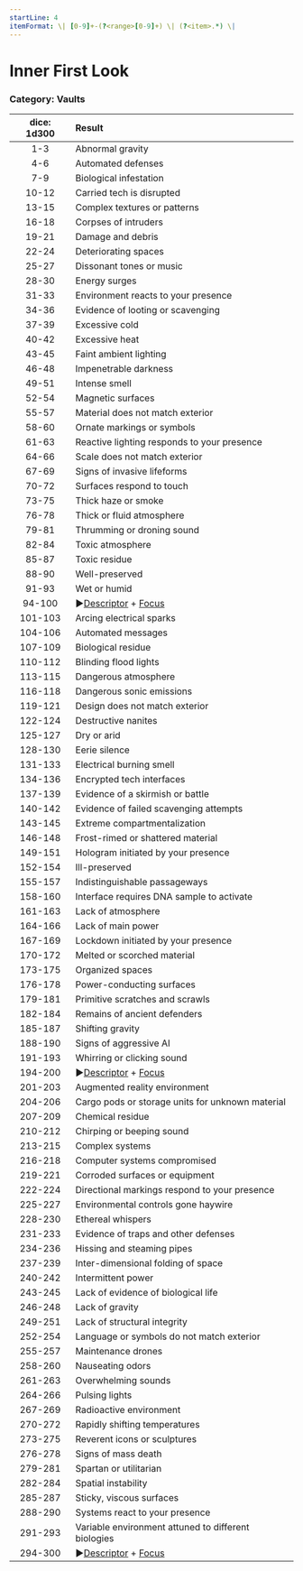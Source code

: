 ```yaml
---
startLine: 4
itemFormat: \| [0-9]+-(?<range>[0-9]+) \| (?<item>.*) \|
---
```

# Inner First Look
### Category: Vaults

| dice: 1d300 | Result |
|:----:|:-------|
| 1-3 | Abnormal gravity |
| 4-6 | Automated defenses |
| 7-9 | Biological infestation |
| 10-12 | Carried tech is disrupted |
| 13-15 | Complex textures or patterns |
| 16-18 | Corpses of intruders |
| 19-21 | Damage and debris |
| 22-24 | Deteriorating spaces |
| 25-27 | Dissonant tones or music |
| 28-30 | Energy surges |
| 31-33 | Environment reacts to your presence |
| 34-36 | Evidence of looting or scavenging |
| 37-39 | Excessive cold |
| 40-42 | Excessive heat |
| 43-45 | Faint ambient lighting |
| 46-48 | Impenetrable darkness |
| 49-51 | Intense smell |
| 52-54 | Magnetic surfaces |
| 55-57 | Material does not match exterior |
| 58-60 | Ornate markings or symbols |
| 61-63 | Reactive lighting responds to your presence |
| 64-66 | Scale does not match exterior |
| 67-69 | Signs of invasive lifeforms |
| 70-72 | Surfaces respond to touch |
| 73-75 | Thick haze or smoke |
| 76-78 | Thick or fluid atmosphere |
| 79-81 | Thrumming or droning sound |
| 82-84 | Toxic atmosphere |
| 85-87 | Toxic residue |
| 88-90 | Well-preserved |
| 91-93 | Wet or humid |
| 94-100 | ▶[Descriptor](Core_Descriptor.md) + [Focus](Core_Focus.md) |
| 101-103 | Arcing electrical sparks |
| 104-106 | Automated messages |
| 107-109 | Biological residue |
| 110-112 | Blinding flood lights |
| 113-115 | Dangerous atmosphere |
| 116-118 | Dangerous sonic emissions |
| 119-121 | Design does not match exterior |
| 122-124 | Destructive nanites |
| 125-127 | Dry or arid |
| 128-130 | Eerie silence |
| 131-133 | Electrical burning smell |
| 134-136 | Encrypted tech interfaces |
| 137-139 | Evidence of a skirmish or battle |
| 140-142 | Evidence of failed scavenging attempts |
| 143-145 | Extreme compartmentalization |
| 146-148 | Frost-rimed or shattered material |
| 149-151 | Hologram initiated by your presence |
| 152-154 | Ill-preserved |
| 155-157 | Indistinguishable passageways |
| 158-160 | Interface requires DNA sample to activate |
| 161-163 | Lack of atmosphere |
| 164-166 | Lack of main power |
| 167-169 | Lockdown initiated by your presence |
| 170-172 | Melted or scorched material |
| 173-175 | Organized spaces |
| 176-178 | Power-conducting surfaces |
| 179-181 | Primitive scratches and scrawls |
| 182-184 | Remains of ancient defenders |
| 185-187 | Shifting gravity |
| 188-190 | Signs of aggressive AI |
| 191-193 | Whirring or clicking sound |
| 194-200 | ▶[Descriptor](Core_Descriptor.md) + [Focus](Core_Focus.md) |
| 201-203 | Augmented reality environment |
| 204-206 | Cargo pods or storage units for unknown material |
| 207-209 | Chemical residue |
| 210-212 | Chirping or beeping sound |
| 213-215 | Complex systems |
| 216-218 | Computer systems compromised |
| 219-221 | Corroded surfaces or equipment |
| 222-224 | Directional markings respond to your presence |
| 225-227 | Environmental controls gone haywire |
| 228-230 | Ethereal whispers |
| 231-233 | Evidence of traps and other defenses |
| 234-236 | Hissing and steaming pipes |
| 237-239 | Inter-dimensional folding of space |
| 240-242 | Intermittent power |
| 243-245 | Lack of evidence of biological life |
| 246-248 | Lack of gravity |
| 249-251 | Lack of structural integrity |
| 252-254 | Language or symbols do not match exterior |
| 255-257 | Maintenance drones |
| 258-260 | Nauseating odors |
| 261-263 | Overwhelming sounds |
| 264-266 | Pulsing lights |
| 267-269 | Radioactive environment |
| 270-272 | Rapidly shifting temperatures |
| 273-275 | Reverent icons or sculptures |
| 276-278 | Signs of mass death |
| 279-281 | Spartan or utilitarian |
| 282-284 | Spatial instability |
| 285-287 | Sticky, viscous surfaces |
| 288-290 | Systems react to your presence |
| 291-293 | Variable environment attuned to different biologies |
| 294-300 | ▶[Descriptor](Core_Descriptor.md) + [Focus](Core_Focus.md) |